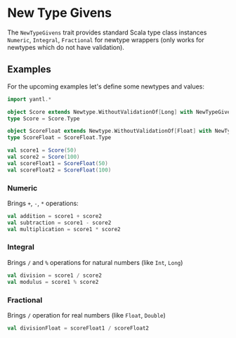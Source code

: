 # New Type Givens

The `NewTypeGivens` trait provides standard Scala type class instances `Numeric`, `Integral`, `Fractional`
for newtype wrappers (only works for newtypes which do not have validation).

## Examples

For the upcoming examples let's define some newtypes and values:
```scala mdoc
import yantl.*

object Score extends Newtype.WithoutValidationOf[Long] with NewTypeGivens
type Score = Score.Type

object ScoreFloat extends Newtype.WithoutValidationOf[Float] with NewTypeGivens
type ScoreFloat = ScoreFloat.Type

val score1 = Score(50)
val score2 = Score(100)
val scoreFloat1 = ScoreFloat(50)
val scoreFloat2 = ScoreFloat(100)
```

### Numeric
Brings `+`, `-`, `*` operations:

```scala mdoc
val addition = score1 + score2
val subtraction = score1 - score2
val multiplication = score1 * score2
```

### Integral
Brings `/` and `%` operations for natural numbers (like `Int`, `Long`)

```scala mdoc
val division = score1 / score2
val modulus = score1 % score2
```

### Fractional
Brings `/` operation for real numbers (like `Float`, `Double`)

```scala mdoc
val divisionFloat = scoreFloat1 / scoreFloat2
```




